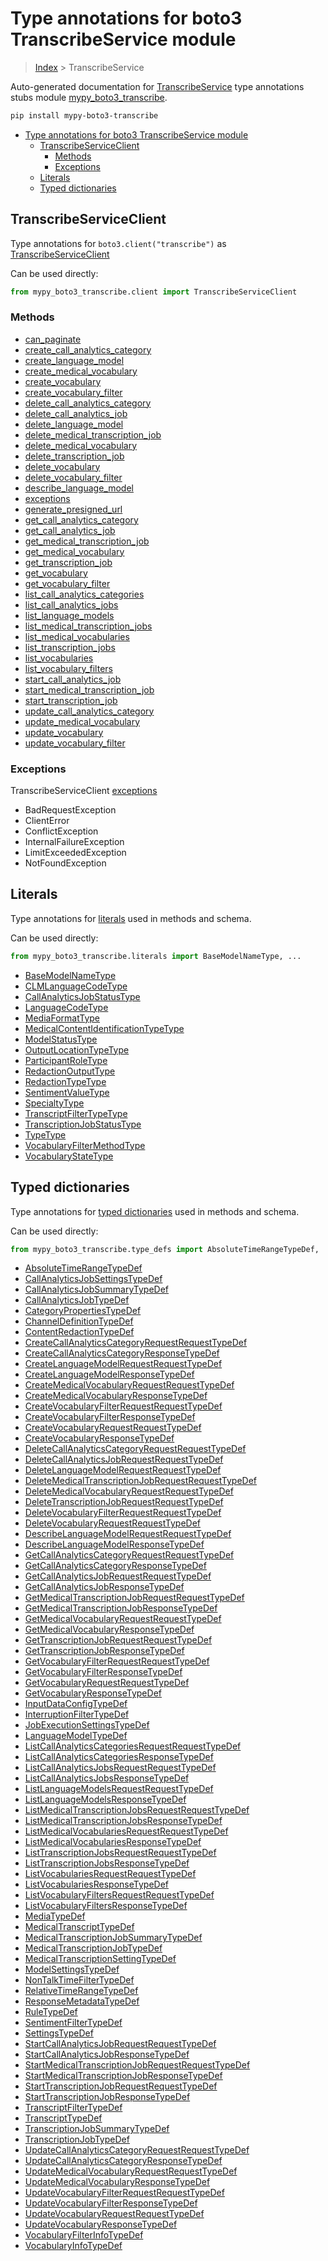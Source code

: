 # Type annotations for boto3 TranscribeService module

> [Index](..) > TranscribeService

Auto-generated documentation for
[TranscribeService](https://boto3.amazonaws.com/v1/documentation/api/latest/reference/services/transcribe.html#TranscribeService)
type annotations stubs module
[mypy_boto3_transcribe](https://pypi.org/project/mypy-boto3-transcribe/).

```bash
pip install mypy-boto3-transcribe
```

- [Type annotations for boto3 TranscribeService module](#type-annotations-for-boto3-transcribeservice-module)
  - [TranscribeServiceClient](#transcribeserviceclient)
    - [Methods](#methods)
    - [Exceptions](#exceptions)
  - [Literals](#literals)
  - [Typed dictionaries](#typed-dictionaries)

## TranscribeServiceClient

Type annotations for `boto3.client("transcribe")` as
[TranscribeServiceClient](./client.md)

Can be used directly:

```python
from mypy_boto3_transcribe.client import TranscribeServiceClient
```

### Methods

- [can_paginate](./client.md#can_paginate)
- [create_call_analytics_category](./client.md#create_call_analytics_category)
- [create_language_model](./client.md#create_language_model)
- [create_medical_vocabulary](./client.md#create_medical_vocabulary)
- [create_vocabulary](./client.md#create_vocabulary)
- [create_vocabulary_filter](./client.md#create_vocabulary_filter)
- [delete_call_analytics_category](./client.md#delete_call_analytics_category)
- [delete_call_analytics_job](./client.md#delete_call_analytics_job)
- [delete_language_model](./client.md#delete_language_model)
- [delete_medical_transcription_job](./client.md#delete_medical_transcription_job)
- [delete_medical_vocabulary](./client.md#delete_medical_vocabulary)
- [delete_transcription_job](./client.md#delete_transcription_job)
- [delete_vocabulary](./client.md#delete_vocabulary)
- [delete_vocabulary_filter](./client.md#delete_vocabulary_filter)
- [describe_language_model](./client.md#describe_language_model)
- [exceptions](./client.md#exceptions)
- [generate_presigned_url](./client.md#generate_presigned_url)
- [get_call_analytics_category](./client.md#get_call_analytics_category)
- [get_call_analytics_job](./client.md#get_call_analytics_job)
- [get_medical_transcription_job](./client.md#get_medical_transcription_job)
- [get_medical_vocabulary](./client.md#get_medical_vocabulary)
- [get_transcription_job](./client.md#get_transcription_job)
- [get_vocabulary](./client.md#get_vocabulary)
- [get_vocabulary_filter](./client.md#get_vocabulary_filter)
- [list_call_analytics_categories](./client.md#list_call_analytics_categories)
- [list_call_analytics_jobs](./client.md#list_call_analytics_jobs)
- [list_language_models](./client.md#list_language_models)
- [list_medical_transcription_jobs](./client.md#list_medical_transcription_jobs)
- [list_medical_vocabularies](./client.md#list_medical_vocabularies)
- [list_transcription_jobs](./client.md#list_transcription_jobs)
- [list_vocabularies](./client.md#list_vocabularies)
- [list_vocabulary_filters](./client.md#list_vocabulary_filters)
- [start_call_analytics_job](./client.md#start_call_analytics_job)
- [start_medical_transcription_job](./client.md#start_medical_transcription_job)
- [start_transcription_job](./client.md#start_transcription_job)
- [update_call_analytics_category](./client.md#update_call_analytics_category)
- [update_medical_vocabulary](./client.md#update_medical_vocabulary)
- [update_vocabulary](./client.md#update_vocabulary)
- [update_vocabulary_filter](./client.md#update_vocabulary_filter)

### Exceptions

TranscribeServiceClient [exceptions](./client.md#exceptions)

- BadRequestException
- ClientError
- ConflictException
- InternalFailureException
- LimitExceededException
- NotFoundException

## Literals

Type annotations for [literals](./literals.md) used in methods and schema.

Can be used directly:

```python
from mypy_boto3_transcribe.literals import BaseModelNameType, ...
```

- [BaseModelNameType](./literals.md#basemodelnametype)
- [CLMLanguageCodeType](./literals.md#clmlanguagecodetype)
- [CallAnalyticsJobStatusType](./literals.md#callanalyticsjobstatustype)
- [LanguageCodeType](./literals.md#languagecodetype)
- [MediaFormatType](./literals.md#mediaformattype)
- [MedicalContentIdentificationTypeType](./literals.md#medicalcontentidentificationtypetype)
- [ModelStatusType](./literals.md#modelstatustype)
- [OutputLocationTypeType](./literals.md#outputlocationtypetype)
- [ParticipantRoleType](./literals.md#participantroletype)
- [RedactionOutputType](./literals.md#redactionoutputtype)
- [RedactionTypeType](./literals.md#redactiontypetype)
- [SentimentValueType](./literals.md#sentimentvaluetype)
- [SpecialtyType](./literals.md#specialtytype)
- [TranscriptFilterTypeType](./literals.md#transcriptfiltertypetype)
- [TranscriptionJobStatusType](./literals.md#transcriptionjobstatustype)
- [TypeType](./literals.md#typetype)
- [VocabularyFilterMethodType](./literals.md#vocabularyfiltermethodtype)
- [VocabularyStateType](./literals.md#vocabularystatetype)

## Typed dictionaries

Type annotations for [typed dictionaries](./type_defs.md) used in methods and
schema.

Can be used directly:

```python
from mypy_boto3_transcribe.type_defs import AbsoluteTimeRangeTypeDef, ...
```

- [AbsoluteTimeRangeTypeDef](./type_defs.md#absolutetimerangetypedef)
- [CallAnalyticsJobSettingsTypeDef](./type_defs.md#callanalyticsjobsettingstypedef)
- [CallAnalyticsJobSummaryTypeDef](./type_defs.md#callanalyticsjobsummarytypedef)
- [CallAnalyticsJobTypeDef](./type_defs.md#callanalyticsjobtypedef)
- [CategoryPropertiesTypeDef](./type_defs.md#categorypropertiestypedef)
- [ChannelDefinitionTypeDef](./type_defs.md#channeldefinitiontypedef)
- [ContentRedactionTypeDef](./type_defs.md#contentredactiontypedef)
- [CreateCallAnalyticsCategoryRequestRequestTypeDef](./type_defs.md#createcallanalyticscategoryrequestrequesttypedef)
- [CreateCallAnalyticsCategoryResponseTypeDef](./type_defs.md#createcallanalyticscategoryresponsetypedef)
- [CreateLanguageModelRequestRequestTypeDef](./type_defs.md#createlanguagemodelrequestrequesttypedef)
- [CreateLanguageModelResponseTypeDef](./type_defs.md#createlanguagemodelresponsetypedef)
- [CreateMedicalVocabularyRequestRequestTypeDef](./type_defs.md#createmedicalvocabularyrequestrequesttypedef)
- [CreateMedicalVocabularyResponseTypeDef](./type_defs.md#createmedicalvocabularyresponsetypedef)
- [CreateVocabularyFilterRequestRequestTypeDef](./type_defs.md#createvocabularyfilterrequestrequesttypedef)
- [CreateVocabularyFilterResponseTypeDef](./type_defs.md#createvocabularyfilterresponsetypedef)
- [CreateVocabularyRequestRequestTypeDef](./type_defs.md#createvocabularyrequestrequesttypedef)
- [CreateVocabularyResponseTypeDef](./type_defs.md#createvocabularyresponsetypedef)
- [DeleteCallAnalyticsCategoryRequestRequestTypeDef](./type_defs.md#deletecallanalyticscategoryrequestrequesttypedef)
- [DeleteCallAnalyticsJobRequestRequestTypeDef](./type_defs.md#deletecallanalyticsjobrequestrequesttypedef)
- [DeleteLanguageModelRequestRequestTypeDef](./type_defs.md#deletelanguagemodelrequestrequesttypedef)
- [DeleteMedicalTranscriptionJobRequestRequestTypeDef](./type_defs.md#deletemedicaltranscriptionjobrequestrequesttypedef)
- [DeleteMedicalVocabularyRequestRequestTypeDef](./type_defs.md#deletemedicalvocabularyrequestrequesttypedef)
- [DeleteTranscriptionJobRequestRequestTypeDef](./type_defs.md#deletetranscriptionjobrequestrequesttypedef)
- [DeleteVocabularyFilterRequestRequestTypeDef](./type_defs.md#deletevocabularyfilterrequestrequesttypedef)
- [DeleteVocabularyRequestRequestTypeDef](./type_defs.md#deletevocabularyrequestrequesttypedef)
- [DescribeLanguageModelRequestRequestTypeDef](./type_defs.md#describelanguagemodelrequestrequesttypedef)
- [DescribeLanguageModelResponseTypeDef](./type_defs.md#describelanguagemodelresponsetypedef)
- [GetCallAnalyticsCategoryRequestRequestTypeDef](./type_defs.md#getcallanalyticscategoryrequestrequesttypedef)
- [GetCallAnalyticsCategoryResponseTypeDef](./type_defs.md#getcallanalyticscategoryresponsetypedef)
- [GetCallAnalyticsJobRequestRequestTypeDef](./type_defs.md#getcallanalyticsjobrequestrequesttypedef)
- [GetCallAnalyticsJobResponseTypeDef](./type_defs.md#getcallanalyticsjobresponsetypedef)
- [GetMedicalTranscriptionJobRequestRequestTypeDef](./type_defs.md#getmedicaltranscriptionjobrequestrequesttypedef)
- [GetMedicalTranscriptionJobResponseTypeDef](./type_defs.md#getmedicaltranscriptionjobresponsetypedef)
- [GetMedicalVocabularyRequestRequestTypeDef](./type_defs.md#getmedicalvocabularyrequestrequesttypedef)
- [GetMedicalVocabularyResponseTypeDef](./type_defs.md#getmedicalvocabularyresponsetypedef)
- [GetTranscriptionJobRequestRequestTypeDef](./type_defs.md#gettranscriptionjobrequestrequesttypedef)
- [GetTranscriptionJobResponseTypeDef](./type_defs.md#gettranscriptionjobresponsetypedef)
- [GetVocabularyFilterRequestRequestTypeDef](./type_defs.md#getvocabularyfilterrequestrequesttypedef)
- [GetVocabularyFilterResponseTypeDef](./type_defs.md#getvocabularyfilterresponsetypedef)
- [GetVocabularyRequestRequestTypeDef](./type_defs.md#getvocabularyrequestrequesttypedef)
- [GetVocabularyResponseTypeDef](./type_defs.md#getvocabularyresponsetypedef)
- [InputDataConfigTypeDef](./type_defs.md#inputdataconfigtypedef)
- [InterruptionFilterTypeDef](./type_defs.md#interruptionfiltertypedef)
- [JobExecutionSettingsTypeDef](./type_defs.md#jobexecutionsettingstypedef)
- [LanguageModelTypeDef](./type_defs.md#languagemodeltypedef)
- [ListCallAnalyticsCategoriesRequestRequestTypeDef](./type_defs.md#listcallanalyticscategoriesrequestrequesttypedef)
- [ListCallAnalyticsCategoriesResponseTypeDef](./type_defs.md#listcallanalyticscategoriesresponsetypedef)
- [ListCallAnalyticsJobsRequestRequestTypeDef](./type_defs.md#listcallanalyticsjobsrequestrequesttypedef)
- [ListCallAnalyticsJobsResponseTypeDef](./type_defs.md#listcallanalyticsjobsresponsetypedef)
- [ListLanguageModelsRequestRequestTypeDef](./type_defs.md#listlanguagemodelsrequestrequesttypedef)
- [ListLanguageModelsResponseTypeDef](./type_defs.md#listlanguagemodelsresponsetypedef)
- [ListMedicalTranscriptionJobsRequestRequestTypeDef](./type_defs.md#listmedicaltranscriptionjobsrequestrequesttypedef)
- [ListMedicalTranscriptionJobsResponseTypeDef](./type_defs.md#listmedicaltranscriptionjobsresponsetypedef)
- [ListMedicalVocabulariesRequestRequestTypeDef](./type_defs.md#listmedicalvocabulariesrequestrequesttypedef)
- [ListMedicalVocabulariesResponseTypeDef](./type_defs.md#listmedicalvocabulariesresponsetypedef)
- [ListTranscriptionJobsRequestRequestTypeDef](./type_defs.md#listtranscriptionjobsrequestrequesttypedef)
- [ListTranscriptionJobsResponseTypeDef](./type_defs.md#listtranscriptionjobsresponsetypedef)
- [ListVocabulariesRequestRequestTypeDef](./type_defs.md#listvocabulariesrequestrequesttypedef)
- [ListVocabulariesResponseTypeDef](./type_defs.md#listvocabulariesresponsetypedef)
- [ListVocabularyFiltersRequestRequestTypeDef](./type_defs.md#listvocabularyfiltersrequestrequesttypedef)
- [ListVocabularyFiltersResponseTypeDef](./type_defs.md#listvocabularyfiltersresponsetypedef)
- [MediaTypeDef](./type_defs.md#mediatypedef)
- [MedicalTranscriptTypeDef](./type_defs.md#medicaltranscripttypedef)
- [MedicalTranscriptionJobSummaryTypeDef](./type_defs.md#medicaltranscriptionjobsummarytypedef)
- [MedicalTranscriptionJobTypeDef](./type_defs.md#medicaltranscriptionjobtypedef)
- [MedicalTranscriptionSettingTypeDef](./type_defs.md#medicaltranscriptionsettingtypedef)
- [ModelSettingsTypeDef](./type_defs.md#modelsettingstypedef)
- [NonTalkTimeFilterTypeDef](./type_defs.md#nontalktimefiltertypedef)
- [RelativeTimeRangeTypeDef](./type_defs.md#relativetimerangetypedef)
- [ResponseMetadataTypeDef](./type_defs.md#responsemetadatatypedef)
- [RuleTypeDef](./type_defs.md#ruletypedef)
- [SentimentFilterTypeDef](./type_defs.md#sentimentfiltertypedef)
- [SettingsTypeDef](./type_defs.md#settingstypedef)
- [StartCallAnalyticsJobRequestRequestTypeDef](./type_defs.md#startcallanalyticsjobrequestrequesttypedef)
- [StartCallAnalyticsJobResponseTypeDef](./type_defs.md#startcallanalyticsjobresponsetypedef)
- [StartMedicalTranscriptionJobRequestRequestTypeDef](./type_defs.md#startmedicaltranscriptionjobrequestrequesttypedef)
- [StartMedicalTranscriptionJobResponseTypeDef](./type_defs.md#startmedicaltranscriptionjobresponsetypedef)
- [StartTranscriptionJobRequestRequestTypeDef](./type_defs.md#starttranscriptionjobrequestrequesttypedef)
- [StartTranscriptionJobResponseTypeDef](./type_defs.md#starttranscriptionjobresponsetypedef)
- [TranscriptFilterTypeDef](./type_defs.md#transcriptfiltertypedef)
- [TranscriptTypeDef](./type_defs.md#transcripttypedef)
- [TranscriptionJobSummaryTypeDef](./type_defs.md#transcriptionjobsummarytypedef)
- [TranscriptionJobTypeDef](./type_defs.md#transcriptionjobtypedef)
- [UpdateCallAnalyticsCategoryRequestRequestTypeDef](./type_defs.md#updatecallanalyticscategoryrequestrequesttypedef)
- [UpdateCallAnalyticsCategoryResponseTypeDef](./type_defs.md#updatecallanalyticscategoryresponsetypedef)
- [UpdateMedicalVocabularyRequestRequestTypeDef](./type_defs.md#updatemedicalvocabularyrequestrequesttypedef)
- [UpdateMedicalVocabularyResponseTypeDef](./type_defs.md#updatemedicalvocabularyresponsetypedef)
- [UpdateVocabularyFilterRequestRequestTypeDef](./type_defs.md#updatevocabularyfilterrequestrequesttypedef)
- [UpdateVocabularyFilterResponseTypeDef](./type_defs.md#updatevocabularyfilterresponsetypedef)
- [UpdateVocabularyRequestRequestTypeDef](./type_defs.md#updatevocabularyrequestrequesttypedef)
- [UpdateVocabularyResponseTypeDef](./type_defs.md#updatevocabularyresponsetypedef)
- [VocabularyFilterInfoTypeDef](./type_defs.md#vocabularyfilterinfotypedef)
- [VocabularyInfoTypeDef](./type_defs.md#vocabularyinfotypedef)

